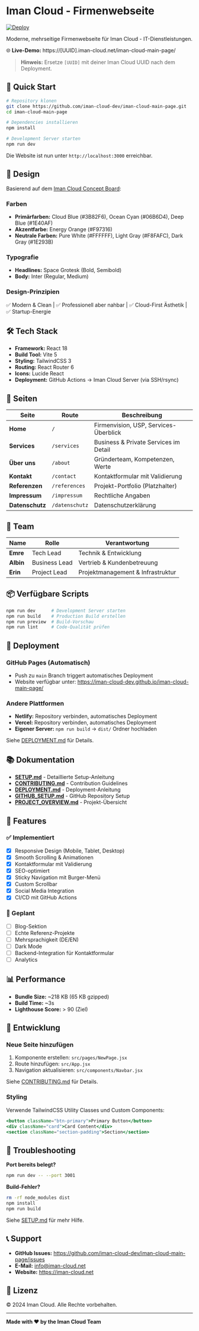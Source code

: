 # Iman Cloud - Firmenwebseite

[![Deploy](https://github.com/iman-cloud-dev/iman-cloud-main-page/actions/workflows/deploy.yml/badge.svg)](https://github.com/iman-cloud-dev/iman-cloud-main-page/actions/workflows/deploy.yml)

Moderne, mehrseitige Firmenwebseite für Iman Cloud - IT-Dienstleistungen.

🌐 **Live-Demo:** https://[UUID].iman-cloud.net/iman-cloud-main-page/

> **Hinweis:** Ersetze `[UUID]` mit deiner Iman Cloud UUID nach dem Deployment.

## 🚀 Quick Start

```bash
# Repository klonen
git clone https://github.com/iman-cloud-dev/iman-cloud-main-page.git
cd iman-cloud-main-page

# Dependencies installieren
npm install

# Development Server starten
npm run dev
```

Die Website ist nun unter `http://localhost:3000` erreichbar.

## 🎨 Design

Basierend auf dem [Iman Cloud Concept Board](https://9bd60c70-4265-44e4-ab0f-1ddb97b34e6c.iman-cloud.net/):

### Farben
- **Primärfarben:** Cloud Blue (#3B82F6), Ocean Cyan (#06B6D4), Deep Blue (#1E40AF)
- **Akzentfarbe:** Energy Orange (#F97316)
- **Neutrale Farben:** Pure White (#FFFFFF), Light Gray (#F8FAFC), Dark Gray (#1E293B)

### Typografie
- **Headlines:** Space Grotesk (Bold, Semibold)
- **Body:** Inter (Regular, Medium)

### Design-Prinzipien
✅ Modern & Clean | ✅ Professionell aber nahbar | ✅ Cloud-First Ästhetik | ✅ Startup-Energie

## 🛠️ Tech Stack

- **Framework:** React 18
- **Build Tool:** Vite 5
- **Styling:** TailwindCSS 3
- **Routing:** React Router 6
- **Icons:** Lucide React
- **Deployment:** GitHub Actions → Iman Cloud Server (via SSH/rsync)

## 📄 Seiten

| Seite | Route | Beschreibung |
|-------|-------|--------------|
| **Home** | `/` | Firmenvision, USP, Services-Überblick |
| **Services** | `/services` | Business & Private Services im Detail |
| **Über uns** | `/about` | Gründerteam, Kompetenzen, Werte |
| **Kontakt** | `/contact` | Kontaktformular mit Validierung |
| **Referenzen** | `/references` | Projekt-Portfolio (Platzhalter) |
| **Impressum** | `/impressum` | Rechtliche Angaben |
| **Datenschutz** | `/datenschutz` | Datenschutzerklärung |

## 👥 Team

| Name | Rolle | Verantwortung |
|------|-------|---------------|
| **Emre** | Tech Lead | Technik & Entwicklung |
| **Albin** | Business Lead | Vertrieb & Kundenbetreuung |
| **Erin** | Project Lead | Projektmanagement & Infrastruktur |

## 📦 Verfügbare Scripts

```bash
npm run dev      # Development Server starten
npm run build    # Production Build erstellen
npm run preview  # Build-Vorschau
npm run lint     # Code-Qualität prüfen
```

## 🚀 Deployment

### GitHub Pages (Automatisch)
- Push zu `main` Branch triggert automatisches Deployment
- Website verfügbar unter: https://iman-cloud-dev.github.io/iman-cloud-main-page/

### Andere Plattformen
- **Netlify:** Repository verbinden, automatisches Deployment
- **Vercel:** Repository verbinden, automatisches Deployment
- **Eigener Server:** `npm run build` → `dist/` Ordner hochladen

Siehe [DEPLOYMENT.md](DEPLOYMENT.md) für Details.

## 📚 Dokumentation

- **[SETUP.md](SETUP.md)** - Detaillierte Setup-Anleitung
- **[CONTRIBUTING.md](CONTRIBUTING.md)** - Contribution Guidelines
- **[DEPLOYMENT.md](DEPLOYMENT.md)** - Deployment-Anleitung
- **[GITHUB_SETUP.md](GITHUB_SETUP.md)** - GitHub Repository Setup
- **[PROJECT_OVERVIEW.md](PROJECT_OVERVIEW.md)** - Projekt-Übersicht

## 🎯 Features

### ✅ Implementiert
- [x] Responsive Design (Mobile, Tablet, Desktop)
- [x] Smooth Scrolling & Animationen
- [x] Kontaktformular mit Validierung
- [x] SEO-optimiert
- [x] Sticky Navigation mit Burger-Menü
- [x] Custom Scrollbar
- [x] Social Media Integration
- [x] CI/CD mit GitHub Actions

### 🔄 Geplant
- [ ] Blog-Sektion
- [ ] Echte Referenz-Projekte
- [ ] Mehrsprachigkeit (DE/EN)
- [ ] Dark Mode
- [ ] Backend-Integration für Kontaktformular
- [ ] Analytics

## 📊 Performance

- **Bundle Size:** ~218 KB (65 KB gzipped)
- **Build Time:** ~3s
- **Lighthouse Score:** > 90 (Ziel)

## 🔧 Entwicklung

### Neue Seite hinzufügen

1. Komponente erstellen: `src/pages/NewPage.jsx`
2. Route hinzufügen: `src/App.jsx`
3. Navigation aktualisieren: `src/components/Navbar.jsx`

Siehe [CONTRIBUTING.md](CONTRIBUTING.md) für Details.

### Styling

Verwende TailwindCSS Utility Classes und Custom Components:

```jsx
<button className="btn-primary">Primary Button</button>
<div className="card">Card Content</div>
<section className="section-padding">Section</section>
```

## 🐛 Troubleshooting

**Port bereits belegt?**
```bash
npm run dev -- --port 3001
```

**Build-Fehler?**
```bash
rm -rf node_modules dist
npm install
npm run build
```

Siehe [SETUP.md](SETUP.md) für mehr Hilfe.

## 📞 Support

- **GitHub Issues:** https://github.com/iman-cloud-dev/iman-cloud-main-page/issues
- **E-Mail:** info@iman-cloud.net
- **Website:** https://iman-cloud.net

## 📄 Lizenz

© 2024 Iman Cloud. Alle Rechte vorbehalten.

---

**Made with ❤️ by the Iman Cloud Team**